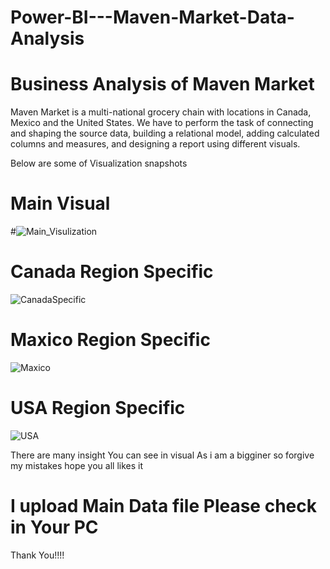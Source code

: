 # Power-BI---Maven-Market-Data-Analysis

# Business Analysis of Maven Market

Maven Market is a multi-national grocery chain with locations in Canada, Mexico and the United States. We have to perform the task of connecting and shaping the source data, building a relational model, adding calculated columns and measures, and designing a report using different visuals.

Below are some of Visualization snapshots

# Main Visual

#![Main_Visulization](https://user-images.githubusercontent.com/85178650/120493681-ca574000-c3d8-11eb-9002-623bd4847250.PNG)

# Canada Region Specific 

![CanadaSpecific](https://user-images.githubusercontent.com/85178650/120495602-7d746900-c3da-11eb-82aa-54c0893c1676.PNG)

# Maxico Region Specific 

![Maxico](https://user-images.githubusercontent.com/85178650/120527588-1f567e80-c3f8-11eb-82de-e0243b767eac.PNG)

# USA Region Specific 

![USA](https://user-images.githubusercontent.com/85178650/120527929-87a56000-c3f8-11eb-91af-d10c4d92a450.PNG)

There are many insight You can see in visual As i am a bigginer so forgive my mistakes hope you all likes it 

# I upload Main Data file Please check in Your PC 

Thank You!!!!
